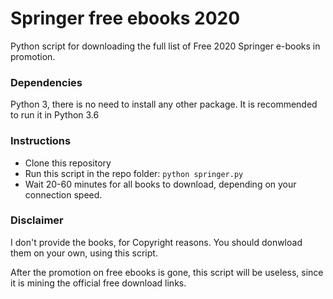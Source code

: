 # Springer free ebooks 2020

Python script for downloading the full list of Free 2020 Springer e-books in promotion.

### Dependencies

Python 3, there is no need to install any other package. It is recommended to run it in Python 3.6

### Instructions

- Clone this repository
- Run this script in the repo folder: `python springer.py`
- Wait 20-60 minutes for all books to download, depending on your connection speed.

### Disclaimer
I don't provide the books, for Copyright reasons. You should donwload them on your own, using this script.

After the promotion on free ebooks is gone, this script will be useless, since it is mining the official free download links.
